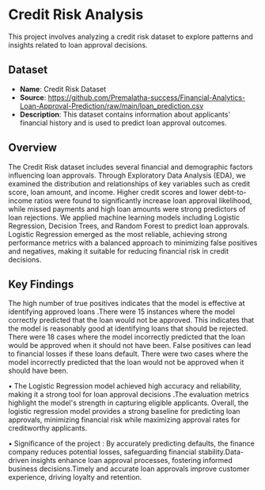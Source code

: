 # Credit Risk Analysis

This project involves analyzing a credit risk dataset to explore patterns and insights related to loan approval decisions.

## Dataset
- **Name**: Credit Risk Dataset
- **Source**: https://github.com/Premalatha-success/Financial-Analytics-Loan-Approval-Prediction/raw/main/loan_prediction.csv
- **Description**: This dataset contains information about applicants' financial history and is used to predict loan approval outcomes.

## Overview

The Credit Risk dataset includes several financial and demographic factors influencing loan approvals. Through Exploratory Data Analysis (EDA), we examined the distribution and relationships of key variables such as credit score, loan amount, and income. Higher credit scores and lower debt-to-income ratios were found to significantly increase loan approval likelihood, while missed payments and high loan amounts were strong predictors of loan rejections. We applied machine learning models including Logistic Regression, Decision Trees, and Random Forest to predict loan approvals. Logistic Regression emerged as the most reliable, achieving strong performance metrics with a balanced approach to minimizing false positives and negatives, making it suitable for reducing financial risk in credit decisions.

## Key Findings
The high number of true positives indicates that the model is effective at identifying approved loans .There were 15 instances where the model correctly predicted that the loan would not be approved. This indicates that the model is reasonably good at identifying loans that should be rejected. There were 18 cases where the model incorrectly predicted that the loan would be approved when it should not have been. False positives can lead to financial losses if these loans default. There were two cases where the model incorrectly predicted that the loan would not be approved when it should have been. 

•	The Logistic Regression model achieved high accuracy and reliability, making it a strong tool for loan approval decisions .The evaluation metrics highlight the model's strength in capturing eligible applicants. Overall, the logistic regression model provides a strong baseline for predicting loan approvals, minimizing financial risk while maximizing approval rates for creditworthy applicants.

•	Significance of the project : By accurately predicting defaults, the finance company reduces potential losses, safeguarding financial stability.Data-driven insights enhance loan approval processes, fostering informed business decisions.Timely and accurate loan approvals improve customer experience, driving loyalty and retention.
